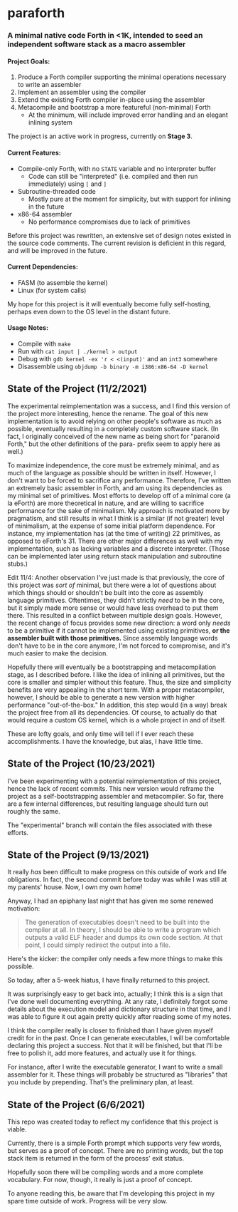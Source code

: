 # paraforth
### A minimal native code Forth in <1K, intended to seed an independent software stack as a macro assembler

#### Project Goals:

1. Produce a Forth compiler supporting the minimal operations necessary to write an assembler
2. Implement an assembler using the compiler
3. Extend the existing Forth compiler in-place using the assembler
4. Metacompile and bootstrap a more featureful (non-minimal) Forth
    * At the minimum, will include improved error handling and an elegant inlining system

The project is an active work in progress, currently on **Stage 3**.

#### Current Features:

* Compile-only Forth, with no `STATE` variable and no interpreter buffer
    * Code can still be "interpreted" (i.e. compiled and then run immediately) using `[` and `]`
* Subroutine-threaded code
    * Mostly pure at the moment for simplicity, but with support for inlining in the future
* x86-64 assembler
    * No performance compromises due to lack of primitives

Before this project was rewritten, an extensive set of design notes existed in the source code comments.
The current revision is deficient in this regard, and will be improved in the future.

#### Current Dependencies:

* FASM (to assemble the kernel)
* Linux (for system calls)

My hope for this project is it will eventually become fully self-hosting, perhaps even down to the OS level in the distant future.

#### Usage Notes:

* Compile with `make`
* Run with `cat input | ./kernel > output`
* Debug with `gdb kernel -ex 'r < <(input)'` and an `int3` somewhere
* Disassemble using `objdump -b binary -m i386:x86-64 -D kernel`

## State of the Project (11/2/2021)

The experimental reimplementation was a success, and I find this version of the project more interesting, hence the rename.
The goal of this new implementation is to avoid relying on other people's software as much as possible,
eventually resulting in a completely custom software stack.
(In fact, I originally conceived of the new name as being short for "paranoid Forth,"
but the other definitions of the para- prefix seem to apply here as well.)

To maximize independence, the core must be extremely minimal, and as much of the language as possible should be written in itself.
However, I don't want to be forced to sacrifice any performance.
Therefore, I've written an extremely basic assembler in Forth, and am using its dependencies as my minimal set of primitives.
Most efforts to develop off of a minimal core (a la eForth) are more theoretical in nature,
and are willing to sacrifice performance for the sake of minimalism.
My approach is motivated more by pragmatism, and still results in what I think is a similar (if not greater) level of minimalism,
at the expense of some initial platform dependence.
For instance, my implementation has (at the time of writing) 22 primitives, as opposed to eForth's 31.
There are other major differences as well with my implementation, such as lacking variables and a discrete interpreter.
(Those can be implemented later using return stack manipulation and subroutine stubs.)

Edit 11/4: Another observation I've just made is that previously, the core of this project was *sort of* minimal,
but there were a lot of questions about which things should or shouldn't be built into the core as assembly language primitives.
Oftentimes, they didn't strictly *need* to be in the core, but it simply made more sense or would have less overhead to put them there.
This resulted in a conflict between multiple design goals. However, the recent change of focus provides some new direction:
a word only *needs* to be a primitive if it cannot be implemented using existing primitives, **or the assembler built with those primitives.**
Since assembly language words don't have to be in the core anymore, I'm not forced to compromise, and it's much easier to make the decision.

Hopefully there will eventually be a bootstrapping and metacompilation stage, as I described before.
I like the idea of inlining all primitives, but the core is smaller and simpler without this feature.
Thus, the size and simplicity benefits are very appealing in the short term.
With a proper metacompiler, however, I should be able to generate a new version with higher performance "out-of-the-box."
In addition, this step would (in a way) break the project free from all its dependencies.
Of course, to actually do that would require a custom OS kernel, which is a whole project in and of itself.

These are lofty goals, and only time will tell if I ever reach these accomplishments.
I have the knowledge, but alas, I have little time.

## State of the Project (10/23/2021)

I've been experimenting with a potential reimplementation of this project, hence the lack of recent commits.
This new version would reframe the project as a self-bootstrapping assembler and metacompiler.
So far, there are a few internal differences, but resulting language should turn out roughly the same.

The "experimental" branch will contain the files associated with these efforts.

## State of the Project (9/13/2021)

It really *has* been difficult to make progress on this outside of work and life obligations.
In fact, the second commit before today was while I was still at my parents' house.
Now, I own my own home!

Anyway, I had an epiphany last night that has given me some renewed motivation:

> The generation of executables doesn't need to be built into the compiler at all.
> In theory, I should be able to write a program which outputs a valid ELF header and dumps its own code section.
> At that point, I could simply redirect the output into a file.

Here's the kicker: the compiler only needs a few more things to make this possible.

So today, after a 5-week hiatus, I have finally returned to this project.

It was surprisingly easy to get back into, actually; I think this is a sign that I've done well documenting everything.
At any rate, I definitely forgot some details about the execution model and dictionary structure in that time,
and I was able to figure it out again pretty quickly after reading some of my notes.

I think the compiler really is closer to finished than I have given myself credit for in the past.
Once I can generate executables, I will be comfortable declaring this project a success.
Not that it will be finished, but that I'll be free to polish it, add more features, and actually use it for things.

For instance, after I write the executable generator, I want to write a small assembler for it.
These things will probably be structured as "libraries" that you include by prepending.
That's the preliminary plan, at least.

## State of the Project (6/6/2021)

This repo was created today to reflect my confidence that this project is viable.

Currently, there is a simple Forth prompt which supports very few words, but serves as a proof of concept.
There are no printing words, but the top stack item is returned in the form of the process' exit status.

Hopefully soon there will be compiling words and a more complete vocabulary.
For now, though, it really is just a proof of concept.

To anyone reading this, be aware that I'm developing this project in my spare time outside of work.
Progress will be very slow.
